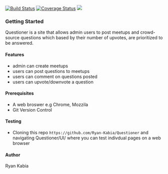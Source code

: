 [![Build Status](https://travis-ci.org/Ryan-Kabia/Questioner.svg?branch=development)](https://travis-ci.org/Ryan-Kabia/Questioner)    [![Coverage Status](https://coveralls.io/repos/github/Ryan-Kabia/Questioner/badge.svg?branch=master)](https://coveralls.io/github/Ryan-Kabia/Questioner?branch=master)   <a href="https://codeclimate.com/github/Ryan-Kabia/Questioner/maintainability"><img src="https://api.codeclimate.com/v1/badges/435a872e73e87002819d/maintainability" /></a>


### Getting Started

Questioner is a site that allows admin users to post meetups and crowd-source questions
which based by their number of upvotes, are prioritized to be answered.  

#### Features
* admin can create meetups
* users can post questions to meetups
* users can comment on questions posted
* users can upvote/downvote a question

#### Prerequisites 
* A web broswer e.g Chrome, Mozzila
* Git Version Control

#### Testing
* Cloning this repo `https://github.com/Ryan-Kabia/Questioner` and navigating Questioner/UI/ where you can test indivdual pages on a web browser

#### Author
Ryan Kabia






